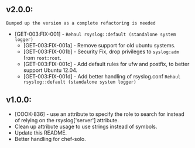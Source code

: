## v2.0.0:  
`Bumped up the version as a complete refactoring is needed`

* [GET-003:FIX-001] - `Rehaul rsyslog::default (standalone system logger)`
    * [GET-003:FIX-001a] - Remove support for old ubuntu systems.
    * [GET-003:FIX-001b] - Security Fix, drop privileges to `syslog:adm` from `root:root`.
    * [GET-003:FIX-001c] - Add default rules for ufw and postfix, to better support Ubuntu 12.04.
    * [GET-003:FIX-001d] - Add better handling of rsyslog.conf
  `Rehaul rsyslog::default (standalone system logger)`


## v1.0.0:

* [COOK-836] - use an attribute to specify the role to search for
  instead of relying on the rsyslog['server'] attribute.
* Clean up attribute usage to use strings instead of symbols.
* Update this README.
* Better handling for chef-solo.

